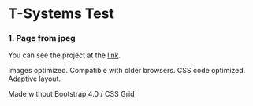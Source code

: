 
# T-Systems Test

<h3>1. Page from jpeg</h3>
You can see the project at the <a href="https://owiii.github.io/T-Systems-1/1.%20Page%20from%20jpeg/index.html">link</a>.
<p></p>
Images optimized.
Compatible with older browsers.
CSS code optimized.
Adaptive layout.
<p></p>
Made without Bootstrap 4.0 / CSS Grid


